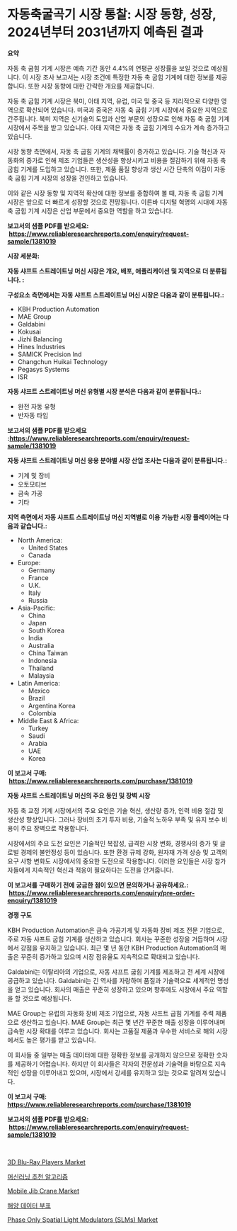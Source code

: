 <p><h1>자동축굴곡기 시장 통찰: 시장 동향, 성장, 2024년부터 2031년까지 예측된 결과</h1></p><p><strong>요약</strong></p>
<p><p>자동 축 굽힘 기계 시장은 예측 기간 동안 4.4%의 연평균 성장률을 보일 것으로 예상됩니다. 이 시장 조사 보고서는 시장 조건에 특정한 자동 축 굽힘 기계에 대한 정보를 제공합니다. 또한 시장 동향에 대한 간략한 개요를 제공합니다.</p><p>자동 축 굽힘 기계 시장은 북미, 아태 지역, 유럽, 미국 및 중국 등 지리적으로 다양한 영역으로 확산되어 있습니다. 미국과 중국은 자동 축 굽힘 기계 시장에서 중요한 지역으로 간주됩니다. 북미 지역은 신기술의 도입과 산업 부문의 성장으로 인해 자동 축 굽힘 기계 시장에서 주목을 받고 있습니다. 아태 지역은 자동 축 굽힘 기계의 수요가 계속 증가하고 있습니다.</p><p>시장 동향 측면에서, 자동 축 굽힘 기계의 채택률이 증가하고 있습니다. 기술 혁신과 자동화의 증가로 인해 제조 기업들은 생산성을 향상시키고 비용을 절감하기 위해 자동 축 굽힘 기계를 도입하고 있습니다. 또한, 제품 품질 향상과 생산 시간 단축의 이점이 자동 축 굽힘 기계 시장의 성장을 견인하고 있습니다.</p><p>이와 같은 시장 동향 및 지역적 확산에 대한 정보를 종합하여 볼 때, 자동 축 굽힘 기계 시장은 앞으로 더 빠르게 성장할 것으로 전망됩니다. 이른바 디지털 혁명의 시대에 자동 축 굽힘 기계 시장은 산업 부문에서 중요한 역할을 하고 있습니다.</p></p>
<p><strong>보고서의 샘플 PDF를 받으세요: &nbsp;<a href="https://www.reliableresearchreports.com/enquiry/request-sample/1381019">https://www.reliableresearchreports.com/enquiry/request-sample/1381019</a></strong></p>
<p><strong>시장 세분화:</strong></p>
<p><strong> 자동 샤프트 스트레이트닝 머신 시장은 개요, 배포, 애플리케이션 및 지역으로 더 분류됩니다. :</strong></p>
<p><strong>구성요소 측면에서는 자동 샤프트 스트레이트닝 머신 시장은 다음과 같이 분류됩니다.:</strong></p>
<p><ul><li>KBH Production Automation</li><li>MAE Group</li><li>Galdabini</li><li>Kokusai</li><li>Jizhi Balancing</li><li>Hines Industries</li><li>SAMICK Precision Ind</li><li>Changchun Huikai Technology</li><li>Pegasys Systems</li><li>ISR</li></ul></p>
<p><strong> 자동 샤프트 스트레이트닝 머신 유형별 시장 분석은 다음과 같이 분류됩니다.:</strong></p>
<p><ul><li>완전 자동 유형</li><li>반자동 타입</li></ul></p>
<p><strong>보고서의 샘플 PDF를 받으세요 :<a href="https://www.reliableresearchreports.com/enquiry/request-sample/1381019">https://www.reliableresearchreports.com/enquiry/request-sample/1381019</a></strong></p>
<p><strong> 자동 샤프트 스트레이트닝 머신 응용 분야별 시장 산업 조사는 다음과 같이 분류됩니다.:</strong></p>
<p><ul><li>기계 및 장비</li><li>오토모티브</li><li>금속 가공</li><li>기타</li></ul></p>
<p><strong>지역 측면에서 자동 샤프트 스트레이트닝 머신 지역별로 이용 가능한 시장 플레이어는 다음과 같습니다.:</strong></p>
<p><ul>
    <li>
        North America:
        <ul>
            <li>United States</li>
            <li>Canada</li>
        </ul>
    </li>
    <li>
        Europe:
        <ul>
            <li>Germany</li>
            <li>France</li>
            <li>U.K.</li>
            <li>Italy</li>
            <li>Russia</li>
        </ul>
    </li>
    <li>
        Asia-Pacific:
        <ul>
            <li>China</li>
            <li>Japan</li>
            <li>South Korea</li>
            <li>India</li>
            <li>Australia</li>
            <li>China Taiwan</li>
            <li>Indonesia</li>
            <li>Thailand</li>
            <li>Malaysia</li>
        </ul>
    </li>
    <li>
        Latin America:
        <ul>
            <li>Mexico</li>
            <li>Brazil</li>
            <li>Argentina Korea</li>
            <li>Colombia</li>
        </ul>
    </li>
    <li>
        Middle East & Africa:
        <ul>
            <li>Turkey</li>
            <li>Saudi</li>
            <li>Arabia</li>
            <li>UAE</li>
            <li>Korea</li>
        </ul>
    </li>
    </ul></p>
<p><strong>이 보고서 구매: &nbsp;<a href="https://www.reliableresearchreports.com/purchase/1381019">https://www.reliableresearchreports.com/purchase/1381019</a></strong></p>
<p><strong>자동 샤프트 스트레이트닝 머신의 주요 동인 및 장벽 시장</strong></p>
<p><p>자동 축 교정 기계 시장에서의 주요 요인은 기술 혁신, 생산량 증가, 인력 비용 절감 및 생산성 향상입니다. 그러나 장비의 초기 투자 비용, 기술적 노하우 부족 및 유지 보수 비용이 주요 장벽으로 작용합니다.</p><p>시장에서의 주요 도전 요인은 기술적인 복잡성, 급격한 시장 변화, 경쟁사의 증가 및 글로벌 경제의 불안정성 등이 있습니다. 또한 환경 규제 강화, 원자재 가격 상승 및 고객의 요구 사항 변화도 시장에서의 중요한 도전으로 작용합니다. 이러한 요인들은 시장 참가자들에게 지속적인 혁신과 적응이 필요하다는 도전을 안겨줍니다.</p></p>
<p><strong>이 보고서를 구매하기 전에 궁금한 점이 있으면 문의하거나 공유하세요.: &nbsp;<a href="https://www.reliableresearchreports.com/enquiry/pre-order-enquiry/1381019">https://www.reliableresearchreports.com/enquiry/pre-order-enquiry/1381019</a></strong></p>
<p><strong>경쟁 구도</strong></p>
<p><p>KBH Production Automation은 금속 가공기계 및 자동화 장비 제조 전문 기업으로, 주로 자동 샤프트 굽힘 기계를 생산하고 있습니다. 회사는 꾸준한 성장을 거듭하며 시장에서 강점을 유지하고 있습니다. 최근 몇 년 동안 KBH Production Automation의 매출은 꾸준히 증가하고 있으며 시장 점유율도 지속적으로 확대되고 있습니다.</p><p>Galdabini는 이탈리아의 기업으로, 자동 샤프트 굽힘 기계를 제조하고 전 세계 시장에 공급하고 있습니다. Galdabini는 긴 역사를 자랑하며 품질과 기술력으로 세계적인 명성을 얻고 있습니다. 회사의 매출은 꾸준히 성장하고 있으며 향후에도 시장에서 주요 역할을 할 것으로 예상됩니다.</p><p>MAE Group는 유럽의 자동화 장비 제조 기업으로, 자동 샤프트 굽힘 기계를 주력 제품으로 생산하고 있습니다. MAE Group는 최근 몇 년간 꾸준한 매출 성장을 이루어내며 급속한 시장 확대를 이루고 있습니다. 회사는 고품질 제품과 우수한 서비스로 해외 시장에서도 높은 평가를 받고 있습니다.</p><p>이 회사들 중 일부는 매출 데이터에 대한 정확한 정보를 공개하지 않으므로 정확한 숫자를 제공하기 어렵습니다. 하지만 이 회사들은 각자의 전문성과 기술력을 바탕으로 지속적인 성장을 이루어내고 있으며, 시장에서 강세를 유지하고 있는 것으로 알려져 있습니다.</p></p>
<p><strong>이 보고서 구매: &nbsp; <a href="https://www.reliableresearchreports.com/purchase/1381019">https://www.reliableresearchreports.com/purchase/1381019</a></strong></p>
<p><strong>보고서의 샘플 PDF를 받으세요: &nbsp;<a href="https://www.reliableresearchreports.com/enquiry/request-sample/1381019">https://www.reliableresearchreports.com/enquiry/request-sample/1381019</a></strong><strong></strong></p>
<p>&nbsp;</p>
<p><p><a href="https://github.com/mabutironaldo/Market-Research-Report-List-3/blob/main/3d-blu-ray-players-market.md">3D Blu-Ray Players Market</a></p><p><a href="https://github.com/Hubertstyenger6685/Market-Research-Report-List-1/blob/main/191703412028.md">머신러닝 추천 알고리즘</a></p><p><a href="https://view.publitas.com/reportprime-1/mobile-jib-crane-market-size-2024-2031-global-industrial-analysis-key-geographical-regions-market-share-top-key-players-product-types-and-forecast-research-report/">Mobile Jib Crane Market</a></p><p><a href="https://github.com/hxzi07639916/Market-Research-Report-List-1/blob/main/764474212027.md">해양 데이터 부표</a></p><p><a href="https://www.linkedin.com/pulse/phase-only-spatial-light-modulators-slms-market-growth-fw1nc?trackingId=NfBXGBxTXoSF28YycWktHg%3D%3D">Phase Only Spatial Light Modulators (SLMs) Market</a></p></p>